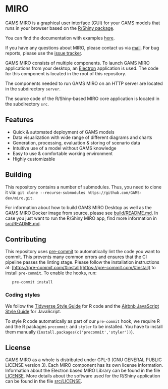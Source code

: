 # MIRO

GAMS MIRO is a graphical user interface (GUI) for your GAMS models that runs in your browser based on the [R/Shiny package](https://github.com/rstudio/shiny).

You can find the documentation with examples [here](http://gams.com/miro).

If you have any questions about MIRO, please contact us via [mail](miro@gams.com). For bug reports, please use the [issue tracker](https://github.com/GAMS-dev/miro/issues).

GAMS MIRO consists of multiple components. To launch GAMS MIRO applications from your desktop, an [Electron](https://electronjs.org) application is used. The code for this component is located in the root of this repository.

The components needed to run GAMS MIRO on an HTTP server are located in the subdirectory `server`.

The source code of the R/Shiny-based MIRO core application is located in the subdirectory `src`.

## Features

* Quick & automated deployment of GAMS models
* Data visualization with wide range of different diagrams and charts
* Generation, processing, evaluation & storing of scenario data
* Intuitive use of a model without GAMS knowledge
* Easy to use & comfortable working environment
* Highly customizable

## Building

This repository contains a number of submodules. Thus, you need to clone it via: `git clone --recurse-submodules https://github.com/GAMS-dev/miro.git`.

For information about how to build GAMS MIRO Desktop as well as the GAMS MIRO Docker image from source, please see [build/README.md](build/README.md). In case you just want to run the R/Shiny MIRO app, find more information in [src/README.md](src/README.md).

## Contributing

This repository uses [pre-commit](https://pre-commit.com) to automatically lint the code you want to commit. This prevents many common errors and ensures that the CI pipeline passes the linting stage.
Please follow the installation instructions at: [https://pre-commit.com/#install](https://pre-commit.com/#install) to install `pre-commit`. To enable the hooks, run:
```
   pre-commit install
```
### Coding styles
We follow the [Tidyverse Style Guide](https://style.tidyverse.org) for R code and the [Airbnb JavaScript Style Guide](https://github.com/airbnb/javascript) for JavaScript.


To style R code automatically as part of our `pre-commit` hook, we require R and the R packages `precommit` and `styler` to be installed. You have to install them manually (`install.packages(c('precommit','styler'))`).

## License

GAMS MIRO as a whole is distributed under GPL-3 (GNU GENERAL PUBLIC LICENSE version 3).
Each MIRO component has its own license information. Information about the Electron based MIRO Library can be found in the file [LICENSE](LICENSE). More details about the software used for the R/Shiny application can be found in the file [src/LICENSE](src/LICENSE).
